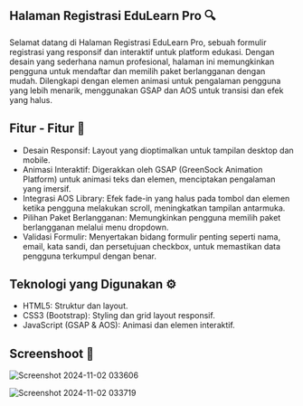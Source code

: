 **Halaman Registrasi EduLearn Pro 🔍**
---
Selamat datang di Halaman Registrasi EduLearn Pro, sebuah formulir registrasi yang responsif dan interaktif untuk platform edukasi. Dengan desain yang sederhana namun profesional, halaman ini memungkinkan pengguna untuk mendaftar dan memilih paket berlangganan dengan mudah. Dilengkapi dengan elemen animasi untuk pengalaman pengguna yang lebih menarik, menggunakan GSAP dan AOS untuk transisi dan efek yang halus.

**Fitur - Fitur 📃**
---
* Desain Responsif: Layout yang dioptimalkan untuk tampilan desktop dan mobile.
* Animasi Interaktif: Digerakkan oleh GSAP (GreenSock Animation Platform) untuk animasi teks dan elemen, menciptakan pengalaman yang imersif.
* Integrasi AOS Library: Efek fade-in yang halus pada tombol dan elemen ketika pengguna melakukan scroll, meningkatkan tampilan antarmuka.
* Pilihan Paket Berlangganan: Memungkinkan pengguna memilih paket berlangganan melalui menu dropdown.
* Validasi Formulir: Menyertakan bidang formulir penting seperti nama, email, kata sandi, dan persetujuan checkbox, untuk memastikan data pengguna terkumpul dengan benar.

**Teknologi yang Digunakan ⚙️**
---
* HTML5: Struktur dan layout.
* CSS3 (Bootstrap): Styling dan grid layout responsif.
* JavaScript (GSAP & AOS): Animasi dan elemen interaktif.

Screenshoot 📸
---

![Screenshot 2024-11-02 033606](https://github.com/user-attachments/assets/88cdd1e3-28ad-4b4e-98a0-d46b3a75cdde)

![Screenshot 2024-11-02 033719](https://github.com/user-attachments/assets/3cce9b66-a8ad-4ce3-a712-18bde1b4a023)
